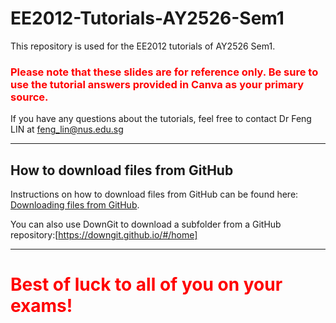# EE2012-Tutorials-AY2526-Sem1
This repository is used for the EE2012 tutorials of AY2526 Sem1. 

### <span style="color:red"> Please note that these slides are for reference only. Be sure to use the tutorial answers provided in Canva as your primary source. </span>

If you have any questions about the tutorials, feel free to contact Dr Feng LIN at feng_lin@nus.edu.sg

---

## How to download files from GitHub
Instructions on how to download files from GitHub can be found here: [Downloading files from GitHub](https://docs.github.com/en/get-started/start-your-journey/downloading-files-from-github). 

You can also use DownGit to download a subfolder from a GitHub repository:[https://downgit.github.io/#/home]

---

# <span style="color:red"> Best of luck to all of you on your exams! </span>
